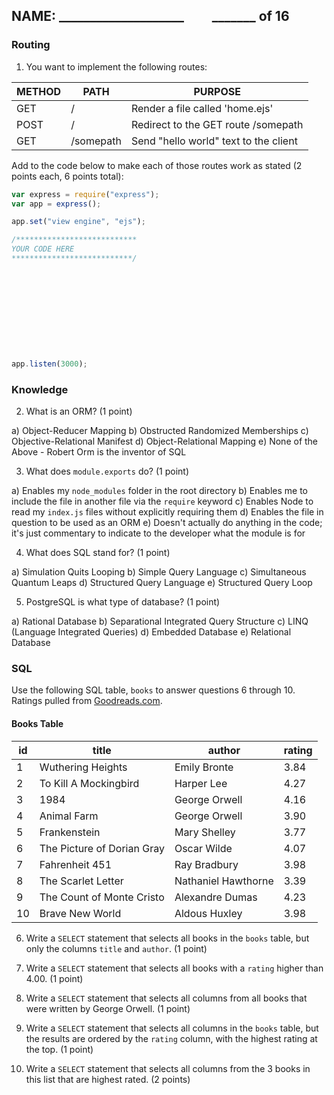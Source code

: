 ## NAME: ____________________ &nbsp; &nbsp; &nbsp; &nbsp; _______ of 16

### Routing

1. You want to implement the following routes:

| METHOD | PATH | PURPOSE |
| ------ | ---------------| --------------------------------- |
| GET | / | Render a file called 'home.ejs' |
| POST | / | Redirect to the GET route /somepath |
| GET | /somepath | Send "hello world" text to the client |

Add to the code below to make each of those routes work as stated (2 points each, 6 points total):

```javascript
var express = require("express");
var app = express();

app.set("view engine", "ejs");

/***************************
YOUR CODE HERE 
***************************/











app.listen(3000);
```

### Knowledge

2. What is an ORM? (1 point)

a) Object-Reducer Mapping
b) Obstructed Randomized Memberships
c) Objective-Relational Manifest
d) Object-Relational Mapping
e) None of the Above - Robert Orm is the inventor of SQL

3. What does `module.exports` do? (1 point)

a) Enables my `node_modules` folder in the root directory
b) Enables me to include the file in another file via the `require` keyword
c) Enables Node to read my `index.js` files without explicitly requiring them
d) Enables the file in question to be used as an ORM
e) Doesn't actually do anything in the code; it's just commentary to indicate to the developer what the module is for

4. What does SQL stand for? (1 point)

a) Simulation Quits Looping
b) Simple Query Language
c) Simultaneous Quantum Leaps
d) Structured Query Language
e) Structured Query Loop

5. PostgreSQL is what type of database? (1 point)

a) Rational Database
b) Separational Integrated Query Structure
c) LINQ (Language Integrated Queries)
d) Embedded Database
e) Relational Database


### SQL

Use the following SQL table, `books` to answer questions 6 through 10. Ratings pulled from [Goodreads.com](https://www.goodreads.com/shelf/show/classics).

#### Books Table

| id | title | author | rating |
| -- | ------------------ | --------------------- | ----- |
| 1 | Wuthering Heights | Emily Bronte | 3.84 |
| 2 | To Kill A Mockingbird | Harper Lee | 4.27 |
| 3 | 1984 | George Orwell | 4.16 |
| 4 | Animal Farm | George Orwell | 3.90 |
| 5 | Frankenstein | Mary Shelley | 3.77 |
| 6 | The Picture of Dorian Gray | Oscar Wilde | 4.07 |
| 7 | Fahrenheit 451 | Ray Bradbury | 3.98 |
| 8 | The Scarlet Letter | Nathaniel Hawthorne | 3.39 |
| 9 | The Count of Monte Cristo | Alexandre Dumas | 4.23 |
| 10 | Brave New World | Aldous Huxley | 3.98 |




6. Write a `SELECT` statement that selects all books in the `books` table, but only the columns `title` and `author`. (1 point)



7. Write a `SELECT` statement that selects all books with a `rating` higher than 4.00. (1 point)



8. Write a `SELECT` statement that selects all columns from all books that were written by George Orwell. (1 point)



9. Write a `SELECT` statement that selects all columns in the `books` table, but the results are ordered by the `rating` column, with the highest rating at the top. (1 point)



10. Write a `SELECT` statement that selects all columns from the 3 books in this list that are highest rated. (2 points)
